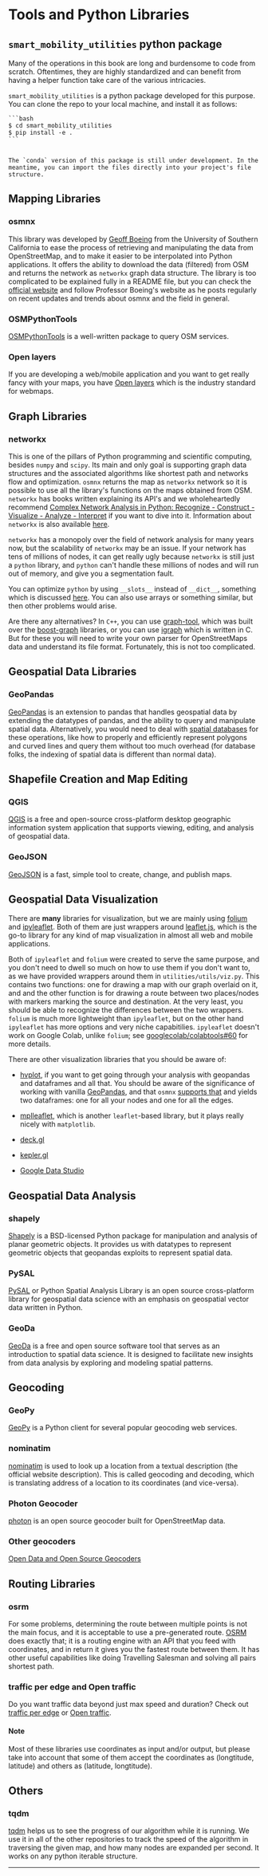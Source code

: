 # Tools and Python Libraries

## `smart_mobility_utilities` python package

Many of the operations in this book are long and burdensome to code from scratch. Oftentimes, they are highly standardized and can benefit from having a helper function take care of the various intricacies.

`smart_mobility_utilities` is a python package developed for this purpose. You can clone the repo to your local machine, and install it as follows:

````{tab} pip3
```bash
$ cd smart_mobility_utilities
$ pip install -e .
```
````
````{tab} conda

The `conda` version of this package is still under development. In the meantime, you can import the files directly into your project's file structure.
````


## Mapping Libraries

### osmnx

This library was developed by [Geoff Boeing](https://geoffboeing.com/) from the University of Southern California to ease the process of retrieving and manipulating the data from OpenStreetMap, and to make it easier to be interpolated into Python applications. It offers the ability to download the data (filtered) from OSM and returns the network as `networkx` graph data structure. The library is too complicated to be explained fully in a README file, but you can check the [official website](https://osmnx.readthedocs.io/en/stable/#) and follow Professor Boeing's website as he posts regularly on recent updates and trends about osmnx and the field in general.

### OSMPythonTools

[OSMPythonTools](https://github.com/mocnik-science/osm-python-tools) is a well-written package to query OSM services.

### Open layers

If you are developing a web/mobile application and you want to get really fancy with your maps, you have [Open layers](https://openlayers.org/) which is the industry standard for webmaps.

## Graph Libraries

### networkx

This is one of the pillars of Python programming and scientific computing, besides `numpy` and `scipy`. Its main and only goal is supporting graph data structures and the associated algorithms like shortest path and networks flow and optimization. `osmnx` returns the map as `networkx` network so it is possible to use all the library's functions on the maps obtained from OSM. `networkx` has books written explaining its API's and we wholeheartedly recommend [Complex Network Analysis in Python: Recognize - Construct - Visualize - Analyze - Interpret](https://www.amazon.com/Complex-Network-Analysis-Python-Recognize/dp/1680502697) if you want to dive into it. Information about `networkx` is also available [here](https://networkx.github.io/). 

`networkx` has a monopoly over the field of network analysis for many years now, but the scalability of `networkx` may be an issue. If your network has tens of millions of nodes, it can get really ugly because `networkx` is still just a `python` library, and `python` can't handle these millions of nodes and will run out of memory, and give you a segmentation fault.

You can optimize `python` by using `__slots__` instead of `__dict__`, something which is discussed [here](https://stackoverflow.com/questions/472000/usage-of-slots#:~:text=The%20proper%20use%20of%20__,one%20dict%20for%20every%20object.%5D). You can also use arrays or something similar, but then other problems would arise.

Are there any alternatives? In `C++`, you can use [graph-tool](https://graph-tool.skewed.de/), which was built over the [boost-graph](https://www.boost.org/doc/libs/1_64_0/libs/graph/doc/index.html) libraries, or you can use [igraph](https://github.com/igraph) which is written in C. But for these you will need to write your own parser for OpenStreetMaps data and understand its file format. Fortunately, this is not too complicated.


## Geospatial Data Libraries

### GeoPandas
[GeoPandas](https://geopandas.org/) is an extension to pandas that handles geospatial data by extending the datatypes of pandas, and the ability to query and manipulate spatial data. Alternatively, you would need to deal with [spatial databases](https://en.wikipedia.org/wiki/Spatial_database) for these operations, like how to properly and efficiently represent polygons and curved lines and query them without too much overhead (for database folks, the indexing of spatial data is different than normal data).


## Shapefile Creation and Map Editing

### QGIS

[QGIS](https://www.qgis.org/en/site/) is a free and open-source cross-platform desktop geographic information system application that supports viewing, editing, and analysis of geospatial data. 

### GeoJSON

[GeoJSON](https://geojson.io/) is a fast, simple tool to create, change, and publish maps.


## Geospatial Data Visualization 

There are <b>many</b> libraries for visualization, but we are mainly using [folium](https://python-visualization.github.io/folium/) and [ipyleaflet](https://ipyleaflet.readthedocs.io/en/latest/). Both of them are just wrappers around [leaflet.js](https://github.com/Leaflet/Leaflet), which is the go-to library for any kind of map visualization in almost all web and mobile applications.

Both of `ipyleaflet` and `folium` were created to serve the same purpose, and you don't need to dwell so much on how to use them if you don't want to, as we have provided wrappers around them in  `utilities/utils/viz.py`. This contains two functions: one for drawing a map with our graph overlaid on it, and and the other function is for drawing a route between two places/nodes with markers marking the source and destination. At the very least, you should be able to recognize the differences between the two wrappers. `folium` is much more lightweight than `ipyleaflet`, but on the other hand `ipyleaflet` has more options and very niche capabitilies. `ipyleaflet` doesn't work on Google Colab, unlike `folium`; see [googlecolab/colabtools#60](https://github.com/googlecolab/colabtools/issues/60) for more details. 

There are other visualization libraries that you should be aware of: 

* [hvplot](https://hvplot.holoviz.org/user_guide/Geographic_Data.html), if you want to get going through your analysis with geopandas and dataframes and all that. You should be aware of the significance of working with vanilla [GeoPandas](https://geopandas.org/), and that `osmnx` [supports that](https://osmnx.readthedocs.io/en/stable/osmnx.html#module-osmnx.projection) and yields two dataframes: one for all your nodes and one for all the edges.

* [mplleaflet](https://github.com/jwass/mplleaflet), which is another `leaflet`-based library, but it plays really nicely with `matplotlib`.

* [deck.gl](https://deck.gl/)

* [kepler.gl](https://kepler.gl/)

* [Google Data Studio](https://datastudio.google.com/)


## Geospatial Data Analysis

### shapely

[Shapely](https://pypi.org/project/Shapely/) is a BSD-licensed Python package for manipulation and analysis of planar geometric objects. It provides us with datatypes to represent geometric objects that geopandas exploits to represent spatial data.

### PySAL

[PySAL](https://pysal.org/) or Python Spatial Analysis Library is an open source cross-platform library for geospatial data science with an emphasis on geospatial vector data written in Python. 

### GeoDa

[GeoDa](https://geodacenter.github.io/) is a free and open source software tool that serves as an introduction to spatial data science. It is designed to facilitate new insights from data analysis by exploring and modeling spatial patterns.

## Geocoding

### GeoPy

[GeoPy](https://geopy.readthedocs.io/en/stable/#)  is a Python client for several popular geocoding web services.


### nominatim

[nominatim](https://geopy.readthedocs.io/en/stable/#nominatim) is used to look up a location from a textual description (the official website description). This is called geocoding and decoding, which is translating address of a location to its coordinates (and vice-versa).

### Photon Geocoder

[photon](https://github.com/komoot/photon) is an open source geocoder built for OpenStreetMap data.

### Other geocoders

[Open Data and Open Source Geocoders](https://blog.batchgeo.com/open-data-open-source-geocoders/)


## Routing Libraries 

### osrm

For some problems, determining the route between multiple points is not the main focus, and it is acceptable to use a pre-generated route. [OSRM](http://project-osrm.org/) does exactly that; it is a routing engine with an API that you feed with coordinates, and in return it gives you the fastest route between them. It has other useful capabilities like doing Travelling Salesman and solving all pairs shortest path.

### traffic per edge and Open traffic

Do you want traffic data beyond just max speed and duration? Check out [traffic per edge](https://github.com/Project-OSRM/osrm-backend/wiki/Traffic) or [Open traffic](https://github.com/opentraffic).


#### Note

Most of these libraries use coordinates as input and/or output, but please take into account that some of them accept the coordinates as (longtitude, latitude) and others as (latitude, longtitude). 

## Others 

### tqdm

[tqdm](https://github.com/tqdm/tqdm) helps us to see the progress of our algorithm while it is running. We use it in all of the other repositories to track the speed of the algorithm in traversing the given map, and how many nodes are expanded per second. It works on any python iterable structure.

---

